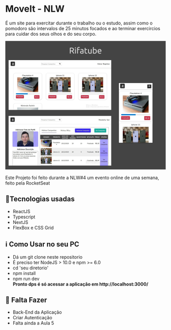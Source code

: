 <h1>MoveIt - NLW</h1>
<p>É um site para exercitar durante o trabalho ou o estudo, assim como o pomodoro são intervalos de 25 minutos focados e ao terminar exercircios para cuidar dos seus olhos e do seu corpo.</p>
<img src="https://github.com/franwanderley/rifatube/blob/master/Rifatube.jpg?raw=true" alt="rifatube">

<p>Este Projeto foi feito durante a NLW#4 um evento online de uma semana, feito pela RocketSeat </p>

<h2> <g-emoji class="g-emoji" alias="rocket" fallback-src="https://github.githubassets.com/images/icons/emoji/unicode/1f680.png">🚀</g-emoji>Tecnologias usadas </h2> 
<ul>
    <li>ReactJS</li>
    <li>Typescript</li>
    <li>NextJS</li>
    <li>FlexBox e CSS Grid</li>
</ul>


<h2> <g-emoji class="g-emoji" alias="information_source" fallback-src="https://github.githubassets.com/images/icons/emoji/unicode/2139.png">ℹ️</g-emoji> Como Usar no seu PC</h2>
<ul>
    <li>Dá um git clone neste repositorio</li>
    <li>É preciso ter NodeJS > 10.0 e npm >= 6.0</li>
    <li>cd 'seu diretorio'</li>
    <li>npm install</li>
    <li>npm run dev</li>
     <strong>Pronto dps é só acessar a aplicaçâo em http://localhost:3000/</strong>
 </ul>


<h2> <g-emoji class="g-emoji" alias="memo" fallback-src="https://github.githubassets.com/images/icons/emoji/unicode/1f4dd.png">📝</g-emoji> Falta Fazer</h2>
<ul>
    <li>Back-End da Aplicação</li>
    <li>Criar Autenticação</li>
    <li>Falta ainda a Aula 5</li>
</ul>
